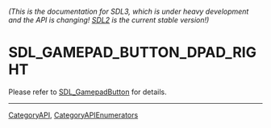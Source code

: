 ###### (This is the documentation for SDL3, which is under heavy development and the API is changing! [SDL2](https://wiki.libsdl.org/SDL2/) is the current stable version!)
# SDL_GAMEPAD_BUTTON_DPAD_RIGHT

Please refer to [SDL_GamepadButton](SDL_GamepadButton) for details.

----
[CategoryAPI](CategoryAPI), [CategoryAPIEnumerators](CategoryAPIEnumerators)

